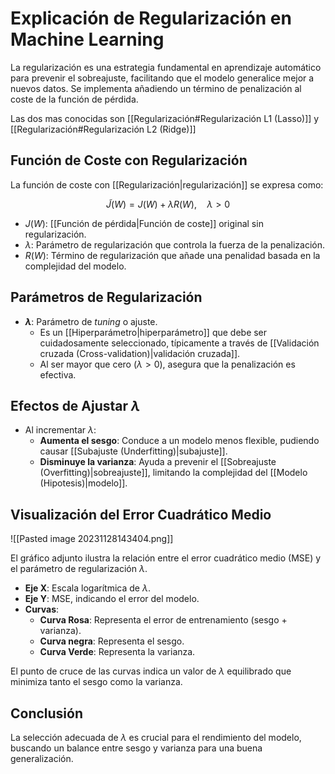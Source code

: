 # Explicación de Regularización en Machine Learning

La regularización es una estrategia fundamental en aprendizaje automático para prevenir el sobreajuste, facilitando que el modelo generalice mejor a nuevos datos. Se implementa añadiendo un término de penalización al coste de la función de pérdida.

Las dos mas conocidas son [[Regularización#Regularización L1 (Lasso)]] y [[Regularización#Regularización L2 (Ridge)]]

## Función de Coste con Regularización

La función de coste con [[Regularización|regularización]] se expresa como:

$$ \tilde{J}(W) = J(W) + \lambda R(W), \quad \lambda > 0 $$

- $J(W)$: [[Función de pérdida|Función de coste]] original sin regularización.
- $\lambda$: Parámetro de regularización que controla la fuerza de la penalización.
- $R(W)$: Término de regularización que añade una penalidad basada en la complejidad del modelo.

## Parámetros de Regularización

- **$\lambda$**: Parámetro de _tuning_ o ajuste.
  - Es un [[Hiperparámetro|hiperparámetro]] que debe ser cuidadosamente seleccionado, típicamente a través de [[Validación cruzada (Cross-validation)|validación cruzada]].
  - Al ser mayor que cero ($\lambda > 0$), asegura que la penalización es efectiva.

## Efectos de Ajustar $\lambda$

- Al incrementar $\lambda$:
  - **Aumenta el sesgo**: Conduce a un modelo menos flexible, pudiendo causar [[Subajuste (Underfitting)|subajuste]].
  - **Disminuye la varianza**: Ayuda a prevenir el [[Sobreajuste (Overfitting)|sobreajuste]], limitando la complejidad del [[Modelo (Hipotesis)|modelo]].

## Visualización del Error Cuadrático Medio

![[Pasted image 20231128143404.png]]

El gráfico adjunto ilustra la relación entre el error cuadrático medio (MSE) y el parámetro de regularización $\lambda$.

- **Eje X**: Escala logarítmica de $\lambda$.
- **Eje Y**: MSE, indicando el error del modelo.
- **Curvas**:
  - **Curva Rosa**: Representa el error de entrenamiento (sesgo + varianza).
  - **Curva negra**: Representa el sesgo.
  - **Curva Verde**: Representa la varianza.

El punto de cruce de las curvas indica un valor de $\lambda$ equilibrado que minimiza tanto el sesgo como la varianza.

## Conclusión

La selección adecuada de $\lambda$ es crucial para el rendimiento del modelo, buscando un balance entre sesgo y varianza para una buena generalización.





